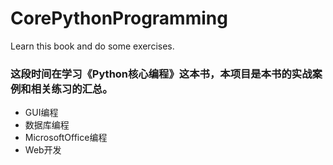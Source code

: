 # CorePythonProgramming
Learn this book and do some exercises.

### 这段时间在学习《Python核心编程》这本书，本项目是本书的实战案例和相关练习的汇总。

- GUI编程
- 数据库编程
- MicrosoftOffice编程
- Web开发